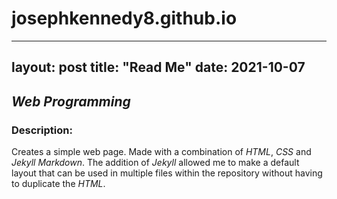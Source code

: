 # josephkennedy8.github.io

---
layout: post
title: "Read Me"
date: 2021-10-07
---

## *Web Programming*

### Description:

Creates a simple web page. Made with a combination of *HTML*, *CSS* and *Jekyll Markdown*. The addition of *Jekyll* allowed me to make a default layout that can be used in multiple files within the repository without having to duplicate the *HTML*.
